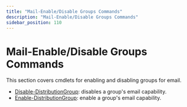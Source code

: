 ```yaml
---
title: "Mail-Enable/Disable Groups Commands"
description: "Mail-Enable/Disable Groups Commands"
sidebar_position: 110
---
```


# Mail-Enable/Disable Groups Commands

This section covers cmdlets for enabling and disabling groups for email.

- [Disable-DistributionGroup](/docs/directorymanager/11.0/managementshell/mailenableddisabledgroups/disabledistributiongroup.md):
  disables a group's email capability.
- [Enable-DistributionGroup](/docs/directorymanager/11.0/managementshell/mailenableddisabledgroups/enabledistributiongroup.md):
  enable a group's email capability.
